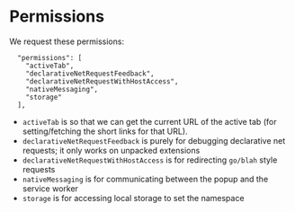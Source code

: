 # Permissions

We request these permissions:
```
  "permissions": [
    "activeTab",
    "declarativeNetRequestFeedback",
    "declarativeNetRequestWithHostAccess",
    "nativeMessaging",
    "storage"
  ],
```

- `activeTab` is so that we can get the current URL of the active tab (for setting/fetching the short links for that URL).
- `declarativeNetRequestFeedback` is purely for debugging declarative net requests; it only works on unpacked extensions
- `declarativeNetRequestWithHostAccess` is for redirecting `go/blah` style requests
- `nativeMessaging` is for communicating between the popup and the service worker
- `storage` is for accessing local storage to set the namespace